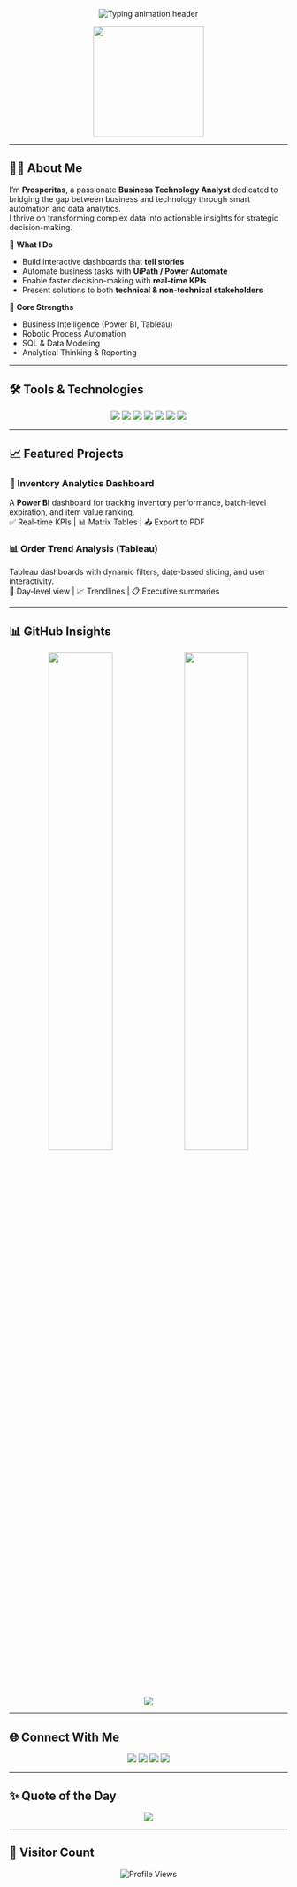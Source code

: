 <!-- HEADER ANIMATION -->
<p align="center">
  <img src="https://readme-typing-svg.herokuapp.com?font=Fira+Code&weight=600&size=28&pause=1000&color=00A9FF&center=true&vCenter=true&width=800&lines=👋+Hey%2C+I'm+Prosperitas!;Business+Technology+Analyst+%7C+BI+%7C+Automation;Turning+Data+into+Decisions.;Power+BI+%7C+Tableau+%7C+UiPath+%7C+SQL+%7C+Excel" alt="Typing animation header">
</p>

<p align="center">
  <img src="https://media.giphy.com/media/du3J3cXyzhj75IOgvA/giphy.gif" width="200px">
</p>

---


## 👨‍💼 About Me

I’m **Prosperitas**, a passionate **Business Technology Analyst** dedicated to bridging the gap between business and technology through smart automation and data analytics.  
I thrive on transforming complex data into actionable insights for strategic decision-making.

🚀 **What I Do**  
- Build interactive dashboards that **tell stories**  
- Automate business tasks with **UiPath / Power Automate**  
- Enable faster decision-making with **real-time KPIs**  
- Present solutions to both **technical & non-technical stakeholders**

🧠 **Core Strengths**  
- Business Intelligence (Power BI, Tableau)  
- Robotic Process Automation  
- SQL & Data Modeling  
- Analytical Thinking & Reporting  

---

## 🛠️ Tools & Technologies

<p align="center">
  <img src="https://img.shields.io/badge/Power%20BI-F2C811?style=for-the-badge&logo=power-bi&logoColor=black" />
  <img src="https://img.shields.io/badge/Tableau-E97627?style=for-the-badge&logo=tableau&logoColor=white" />
  <img src="https://img.shields.io/badge/UiPath-FF6C37?style=for-the-badge&logo=uipath&logoColor=white" />
  <img src="https://img.shields.io/badge/Power%20Automate-0066FF?style=for-the-badge&logo=microsoft-power-automate&logoColor=white" />
  <img src="https://img.shields.io/badge/SQL-336791?style=for-the-badge&logo=postgresql&logoColor=white" />
  <img src="https://img.shields.io/badge/Microsoft%20Excel-217346?style=for-the-badge&logo=microsoft-excel&logoColor=white" />
  <img src="https://img.shields.io/badge/GitHub-181717?style=for-the-badge&logo=github&logoColor=white" />
</p>

---

## 📈 Featured Projects

### 🧾 Inventory Analytics Dashboard
A **Power BI** dashboard for tracking inventory performance, batch-level expiration, and item value ranking.  
✅ Real-time KPIs | 📊 Matrix Tables | 📤 Export to PDF  


### 📊 Order Trend Analysis (Tableau)
Tableau dashboards with dynamic filters, date-based slicing, and user interactivity.  
📅 Day-level view | 📈 Trendlines | 📋 Executive summaries

---

## 📊 GitHub Insights

<p align="center">
  <img src="https://github-readme-stats.vercel.app/api?username=BCS-041&show_icons=true&theme=tokyonight&hide_border=true" width="48%" />
  <img src="https://github-readme-streak-stats.herokuapp.com?user=BCS-041&theme=tokyonight&hide_border=true" width="48%" />
</p>

<p align="center">
  <img src="https://github-profile-summary-cards.vercel.app/api/cards/profile-details?username=BCS-041&theme=tokyonight" />
</p>

---

## 🌐 Connect With Me

<p align="center">
  <a href="mailto:youremail@example.com"><img src="https://img.shields.io/badge/Gmail-D14836?style=for-the-badge&logo=gmail&logoColor=white"></a>
  <a href="https://www.linkedin.com/in/yourlinkedin/"><img src="https://img.shields.io/badge/LinkedIn-0A66C2?style=for-the-badge&logo=linkedin&logoColor=white"></a>
  <a href="https://yourportfolio.com"><img src="https://img.shields.io/badge/Portfolio-FF5722?style=for-the-badge&logo=Google-Chrome&logoColor=white"></a>
  <a href="https://github.com/BCS-041"><img src="https://img.shields.io/badge/GitHub-181717?style=for-the-badge&logo=github&logoColor=white"></a>
</p>

---

## ✨ Quote of the Day

<p align="center">
  <img src="https://quotes-github-readme.vercel.app/api?type=horizontal&theme=tokyonight" />
</p>

---

## 🔢 Visitor Count

<p align="center">
  <img src="https://komarev.com/ghpvc/?username=BCS-041&style=flat-square&color=0A66C2" alt="Profile Views">
</p>
